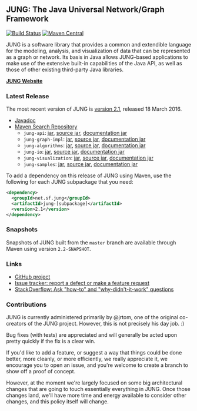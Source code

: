 ## JUNG: The Java Universal Network/Graph Framework 

[![Build Status](https://travis-ci.org/jrtom/jung.svg?branch=master)](https://travis-ci.org/jrtom/jung)
[![Maven Central](https://maven-badges.herokuapp.com/maven-central/net.sf.jung/jung-algorithms/badge.svg)](https://maven-badges.herokuapp.com/maven-central/net.sf.jung/jung-algorithms)

JUNG is a software library that provides a common and extendible language for the modeling, analysis, and visualization of
data that can be represented as a graph or network.  Its basis in Java allows JUNG-based applications to make use of the
extensive built-in capabilities of the Java API, as well as those of other existing third-party Java libraries.

[**JUNG Website**](http://jrtom.github.io/jung/)

### Latest Release

The most recent version of JUNG is [version 2.1](https://github.com/jrtom/jung/releases/tag/jung-2.1), released 18 March 2016.
*   [Javadoc](http://jrtom.github.io/jung/javadoc/index.html)
*   [Maven Search Repository](http://search.maven.org/#search%7Cga%7C1%7Cg%3A%22net.sf.jung%22%20AND%20v%3A%222.1%22%20AND%20(a%3A%22jung-api%22%20OR%20a%3A%22jung-graph-impl%22%20OR%20a%3A%22jung-visualization%22%20OR%20a%3A%22jung-algorithms%22%20OR%20a%3A%22jung-samples%22%20OR%20a%3A%22jung-io%22))
    *   `jung-api`: [jar](http://search.maven.org/remotecontent?filepath=net/sf/jung/jung-api/2.1/jung-api-2.1.jar), [source jar](http://search.maven.org/remotecontent?filepath=net/sf/jung/jung-api/2.1/jung-api-2.1-sources.jar), [documentation jar](http://search.maven.org/remotecontent?filepath=net/sf/jung/jung-api/2.1/jung-api-2.1-javadoc.jar)
    *   `jung-graph-impl`: [jar](http://search.maven.org/remotecontent?filepath=net/sf/jung/jung-graph-impl/2.1/jung-graph-impl-2.1.jar), [source jar](http://search.maven.org/remotecontent?filepath=net/sf/jung/jung-graph-impl/2.1/jung-graph-impl-2.1-sources.jar), [documentation jar](http://search.maven.org/remotecontent?filepath=net/sf/jung/jung-graph-impl/2.1/jung-graph-impl-2.1-javadoc.jar)
    *   `jung-algorithms`: [jar](http://search.maven.org/remotecontent?filepath=net/sf/jung/jung-algorithms/2.1/jung-algorithms-2.1.jar), [source jar](http://search.maven.org/remotecontent?filepath=net/sf/jung/jung-algorithms/2.1/jung-algorithms-2.1-sources.jar), [documentation jar](http://search.maven.org/remotecontent?filepath=net/sf/jung/jung-algorithms/2.1/jung-algorithms-2.1-javadoc.jar)
    *   `jung-io`: [jar](http://search.maven.org/remotecontent?filepath=net/sf/jung/jung-io/2.1/jung-io-2.1.jar), [source jar](http://search.maven.org/remotecontent?filepath=net/sf/jung/jung-io/2.1/jung-io-2.1-sources.jar), [documentation jar](http://search.maven.org/remotecontent?filepath=net/sf/jung/jung-io/2.1/jung-io-2.1-javadoc.jar)
    *   `jung-visualization`: [jar](http://search.maven.org/remotecontent?filepath=net/sf/jung/jung-visualization/2.1/jung-visualization-2.1.jar), [source jar](http://search.maven.org/remotecontent?filepath=net/sf/jung/jung-visualization/2.1/jung-visualization-2.1-sources.jar), [documentation jar](http://search.maven.org/remotecontent?filepath=net/sf/jung/jung-visualization/2.1/jung-visualization-2.1-javadoc.jar)
    *   `jung-samples`: [jar](http://search.maven.org/remotecontent?filepath=net/sf/jung/jung-samples/2.1/jung-samples-2.1.jar), [source jar](http://search.maven.org/remotecontent?filepath=net/sf/jung/jung-samples/2.1/jung-samples-2.1-sources.jar), [documentation jar](http://search.maven.org/remotecontent?filepath=net/sf/jung/jung-samples/2.1/jung-samples-2.1-javadoc.jar)

To add a dependency on this release of JUNG using Maven, use the following for each JUNG subpackage that you need:

```xml
<dependency>
  <groupId>net.sf.jung</groupId>
  <artifactId>jung-[subpackage]</artifactId>
  <version>2.1</version>
</dependency>
```

### Snapshots

Snapshots of JUNG built from the `master` branch are available through Maven using version `2.2-SNAPSHOT`.

### Links

* [GitHub project](https://github.com/jrtom/jung)
* [Issue tracker: report a defect or make a feature request](https://github.com/jrtom/jung/issues/new)
* [StackOverflow: Ask "how-to" and "why-didn't-it-work" questions](https://stackoverflow.com/questions/ask?tags=jung+java)

### Contributions

JUNG is currently administered primarily by @jrtom, one of the original co-creators of the JUNG project.  However, this is not precisely his day job.  :)

Bug fixes (with tests) are appreciated and will generally be acted upon pretty quickly if the fix is a clear win.  

If you'd like to add a feature, or suggest a way that things could be done better, more cleanly, or more efficiently, we really appreciate it, we encourage you to open an issue, and you're welcome to create a branch to show off a proof of concept.

However, at the moment we're largely focused on some big architectural changes that are going to touch essentially everything in JUNG.  Once those changes land, we'll have more time and energy available to consider other changes, and this policy itself will change.
